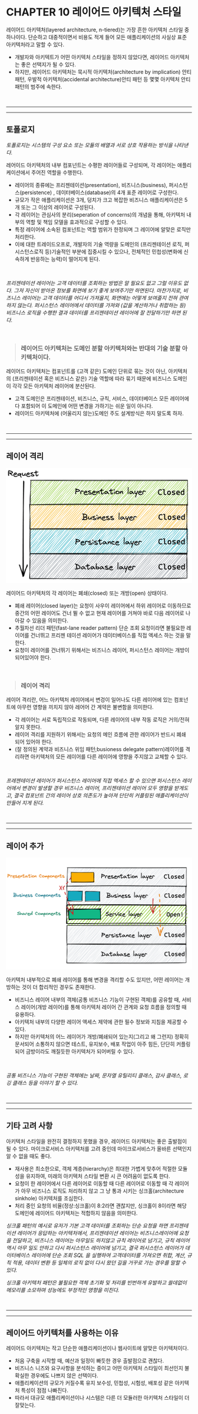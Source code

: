 # **CHAPTER 10 레이어드 아키텍처 스타일**

레이어드 아키텍처(layered architecture, n-tiered)는 가장 흔한 아키텍처 스타일 중 하나이다. 단순하고 대중적이면서 비용도 적게 들어 모든 애플리케이션의 사실상 표준 아키텍처라고 말할 수 있다.

- 개발자와 아키텍트가 어떤 아키텍처 스타일을 정하지 않았다면, 레이어드 아키텍처는 좋은 선택지가 될 수 있다.
- 하지만, 레이어드 아키텍처는 묵시적 아키텍처(architecture by implication) 안티패턴, 우발적 아키텍처(accidental architecture)안티 패턴 등 몇몇 아키텍처 안티패턴의 범주에 속한다.

<br><hr><hr>

## **토폴로지**

*토폴로지는 시스템의 구성 요소 또는 모듈의 배열과 서로 상호 작용하는 방식을 나타낸다.*

레어이드 아키텍처의 내부 컴포넌트는 수평한 레이어들로 구성되며, 각 레이어는 애플리케이션에서 주어진 역할을 수행한다.

- 레이어의 종류에는 프리젠테이션(presentation), 비즈니스(business), 퍼시스턴스(persistence) , 데이터베이스(database)의 4개 표준 레이어로 구성한다.
- 규모가 작은 애플리케이션은 3개, 덩치가 크고 복잡한 비즈니스 애플리케이션은 5개 또는 그 이상의 레이어로 구성된다.
- 각 레이어는 관심사의 분리(seperation of concerns)의 개념을 통해, 아키텍처 내부의 역할 및 책임 모델을 효과적으로 구성할 수 있다.
- 특정 레이어에 소속된 컴포넌트는 역할 범위가 한정되며 그 레이어에 알맞은 로직만 처리한다.
- 이에 대한 트레이드오프로, 개발자의 기술 역량을 도메인의 (프리젠테이션 로직, 퍼시스턴스로직 등)기술적인 부분에 집중시킬 수 있으나, 전체적인 민첩성(변화에 신속하게 반응하는 능력)이 떨어지게 된다.

<br>

*프리젠테이션 레이어는 고객 데이터를 조회하는 방법은 알 필요도 없고 그럴 이유도 없다. 그저 자신이 받아온 정보를 화면에 보기 좋게 보여주기만 하면된다. 마찬가지로, 비즈니스 레이어는 고객 데이터를 어디서 가져올지, 화면에는 어떻게 보여줄지 전혀 관여하지 않는다. 퍼시스턴스 레이어에서 데이터를 가져와 (값을 계산하거나 취합하는 등) 비즈니스 로직을 수행한 결과 데이터를 프리젠테이션 레이어에 잘 전달하기만 하면 된다.*

<br>

> ### **레이어드 아키텍처는 도메인 분할 아키텍처와는 반대의 기술 분할 아키텍처이다.**

레이어드 아키텍처는 컴포넌트를 (고객 같은) 도메인 단위로 묶는 것이 아닌, 아키텍처의 (프리젠테이션 혹은 비즈니스 같은) 기술 역할에 따라 묶기 때문에 비즈니스 도메인이 각각 모든 아키텍처 레이어에 분산된다.

- 고객 도메인은 프리젠테이션, 비즈니스, 규칙, 서비스, 데이터베이스 모든 레이어에 다 포함되어 이 도메인에 어떤 변경을 가하기는 쉬운 일이 아니다.
- 레이어드 아키텍처에 (어울리지 않는)도메인 주도 설계방식은 하지 말도록 하자.

<br><hr><hr>

## **레이어 격리**

![layeredArchitecture](/img/layeredArchitecture.png)

레이어드 아키텍처의 각 레이어는 폐쇄(closed) 또는 개방(open) 상태이다.

- 폐쇄 레이어(closed layer)는 요청이 사우이 레이어에서 하위 레이어로 이동하므로 중간의 어떤 레이어도 건너 뛸 수 없고 현재 레이어를 거쳐야 바로 다음 레이어로 나아갈 수 있음을 의미한다.
- 추월차선 리더 패턴(fast-lane reader pattern) 단순 조회 요청이라면 불필요한 레이어를 건너뛰고 프리젠 테이션 레이어가 데이터베이스를 직접 엑세스 하는 것을 말한다.
- 요청이 레이어를 건너뛰기 위해서는 비즈니스 레이어, 퍼시스턴스 레이어는 개방이 되어있어야 한다.

<br>

> ### **레이어 격리**

레이어 격리란, 어느 아키텍처 레이어에서 변겅이 일어나도 다른 레이어에 있는 컴포넌트에 아무런 영향을 끼치지 않아 레어어 간 계약은 불변함을 의미한다.

- 각 레이어는 서로 독립적으로 작동되며, 다른 레이어의 내부 작동 로직은 거의/전혀 알지 못한다.
- 레이어 격리를 지원하기 위해서는 요청의 메인 흐름에 관한 레이어가 반드시 폐쇄 되어 있어야 한다.
- (잘 정의된 계약과 비즈니스 위임 패턴;busioness delegate pattern)레이어를 격리하면 아키텍처의 모든 레이어를 다른 레이어에 영향을 주지않고 교체할 수 있다.

<br>

*프레젠테이션 레이어가 퍼시스턴스 레이어에 직접 엑세스 할 수 있으면 퍼시스턴스 레이어에서 변경이 발생할 경우 비즈니스 레이어, 프리젠테이션 레이어 모두 영향을 받게도고, 결국 컴포넌트 간의 레이어 상호 의존도가 높아져 단단히 커플링된 애플리케이션이 만들어 지게 된다.*

<br><hr><hr>

## **레이어 추가**

![serviceLayer](/img/serviceLayer.png)

아키텍처 내부적으로 폐쇄 레이어를 통해 변경을 격리할 수도 있지만, 어떤 레이어는 개방하는 것이 더 합리적인 경우도 존재한다.

- 비즈니스 레이어 내부의 객체(공통 비즈니스 기능이 구현된 객체)를 공유할 때, 서비스 레이어(개방 레이어)를 통해 아키텍처 레이어 간 관계와 요청 흐름을 정의할 때 유용하다.
- 아키텍처 내부의 다양한 레이어 액세스 제약에 관한 필수 정보와 지침을 제공할 수 있다.
- 하지만 아키텍처의 어느 레이어가 개방/폐쇄되어 있는지(그리고 왜 그런지) 정확히 문서되어 소통하지 않으면 테스트, 유지보수, 배포 작업이 아주 힘든, 단단히 커플링되어 금방이라도 깨질듯한 아키텍처가 되어버릴 수 있다.

<br>

*공통 비즈니스 기능이 구현된 객체에는 날짜, 문자열 유틸리티 클래스, 감사 클래스, 로깅 클래스 등을 이야기 할 수 있다.*

<br><hr><hr>

## **기타 고려 사항**

아키텍처 스타일을 완전히 결정하지 못했을 경우, 레이어드 아키텍처는 좋은 출발점이 될 수 있다. 마이크로서비스 아키텍처를 고려 중인데 마이크로서비스가 올바른 선택인지 알 수 없을 때도 좋다.

- 재사용은 최소한으로, 객체 계층(hierarchy)은 최대한 가볍게 맞추어 적절한 모듈성을 유지하여, 미래의 아키텍처 스타일 변환 시 큰 어려움이 없도록 한다.
- 요청이 한 레이어에서 다른 레이어로 이동할 때 다른 레이어로 이동할 때 각 레이어가 아무 비즈니스 로직도 처리하지 않고 그 냥 통과 시키는 싱크홀(architecture sinkhole) 아키텍처를 조심한다.
- 처리 중인 요청의 비율(정상:싱크홀)이 8:2라면 괜찮지만, 싱크홀이 8이라면 해당 도메인에 레이어드 아키텍처는 적합하지 않음을 의미한다.

*싱크홀 패턴의 예시로 유저가 기본 고객 데이터를 조회하는 단순 요청을 하면 프리젠테이션 레이어가 응답하는 아키텍처에서, 프리젠테이션 레이어는 비즈니스레이어에 요청을 전달하고, 비즈니스 레이어는 아무일도 하지않고 규칙 레이어로 넘기고, 규칙 레이어 역시 아무 일도 안하고 다시 퍼시스턴스 레이어에 넘기고, 결국 퍼시스턴스 레이어가 데이터베이스 레이어에 단순 조회 SQL 을 실행하여 고객데이터를 가져오면 취합, 계산, 규칙 적용, 데이터 변환 등 일체의 로직 없이 다시 왔던 길을 거꾸로 가는 경우를 말할 수 있다.*

*싱크홀 아키텍처 패턴은 불필요한 객체 초기화 및 처리를 빈번하게 유발하고 쓸데없이 메모리를 소모하며 성능에도 부정적인 영향을 미친다.*

<br><hr><hr>

## **레이어드 아키텍처를 사용하는 이유**

레이어드 아키텍처는 작고 단순한 애플리케이션이나 웹사이트에 알맞은 아키텍처이다.

- 처음 구축을 시작할 때, 예산과 일정이 빠듯한 경우 출발점으로 괜찮다.
- 비즈니스 니즈와 요구사항을 분석하는 중이고 어떤 아키텍처 스타일이 최선인지 불확실한 경우에도 나쁘지 않은 선택이다.
- 애플리케이션의 규모가 커질수록 유지 보수성, 민첩성, 시험성, 배포성 같은 아키텍처 특성이 점점 나빠진다.
- 따라서 대규모 애플리케이션이나 시스템은 다른 더 모듈러한 아키텍처 스타일이 더 잘맞는다.